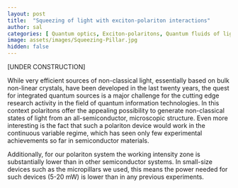 ```yaml
---
layout: post
title:  "Squeezing of light with exciton-polariton interactions"
author: sal
categories: [ Quantum optics, Exciton-polaritons, Quantum fluids of light, Strongly interacting bosons ]
image: assets/images/Squeezing-Pillar.jpg
hidden: false
---
```

[UNDER CONSTRUCTION]

While very efficient sources of non-classical light, essentially based on bulk non-linear crystals, have been developed in the last twenty years, the quest for integrated quantum sources is a major challenge for the cutting edge research activity in the field of quantum information technologies. 
In this context polaritons offer the appealing possibility to generate non-classical states of light from an all-semiconductor, microscopic structure. 
Even more interesting is the fact that such a polariton device would work in the continuous variable regime, which has seen only few experimental achievements so far in semiconductor materials. 

Additionally, for our polariton system the working intensity zone is substantially lower than in other semiconductor systems. 
In small-size devices such as the micropillars we used, this means the power needed for such devices (5-20 mW) is lower than in any previous experiments.